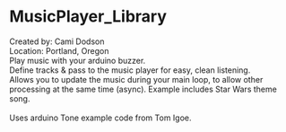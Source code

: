 # MusicPlayer_Library
Created by: Cami Dodson <br>
Location: Portland, Oregon <br>
Play music with your arduino buzzer.  <br>
Define tracks &amp; pass to the music player for easy, clean listening.  <br>
Allows you to update the music during your main loop, to allow other processing at the same time (async).
Example includes Star Wars theme song. <br>
 <br>
Uses arduino Tone example code from Tom Igoe.
